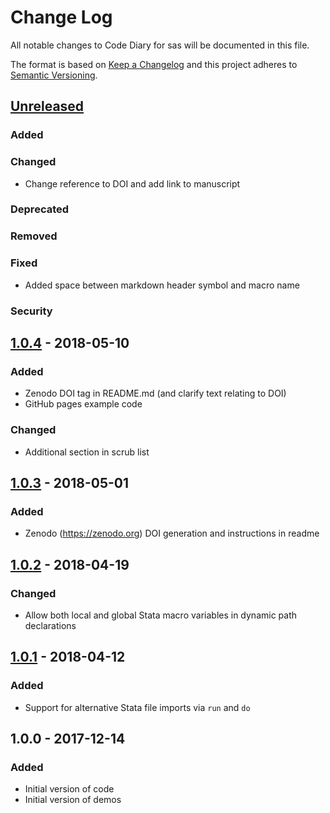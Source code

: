 # Change Log
All notable changes to Code Diary for sas will be documented in this file.

The format is based on [Keep a Changelog](http://keepachangelog.com/en/1.0.0/) and this project adheres to [Semantic Versioning](http://semver.org/spec/v2.0.0.html).

## [Unreleased]
### Added
### Changed
- Change reference to DOI and add link to manuscript
### Deprecated 
### Removed
### Fixed
- Added space between markdown header symbol and macro name
### Security

## [1.0.4] - 2018-05-10
### Added
- Zenodo DOI tag in README.md (and clarify text relating to DOI)
- GitHub pages example code
### Changed
- Additional section in scrub list

## [1.0.3] - 2018-05-01
### Added
- Zenodo (https://zenodo.org) DOI generation and instructions in readme

## [1.0.2] - 2018-04-19
### Changed
- Allow both local and global Stata macro variables in dynamic path declarations

## [1.0.1] - 2018-04-12
### Added
- Support for alternative Stata file imports via `run` and `do`

## 1.0.0 - 2017-12-14
### Added
- Initial version of code
- Initial version of demos

[Unreleased]: https://github.com/VaccineAndDrugEvaluationCentre/code-diary-sas/compare/v1.0.4...HEAD
[1.0.4]: https://github.com/VaccineAndDrugEvaluationCentre/code-diary-sas/compare/v1.0.3...v1.0.4
[1.0.3]: https://github.com/VaccineAndDrugEvaluationCentre/code-diary-sas/compare/v1.0.2...v1.0.3
[1.0.2]: https://github.com/VaccineAndDrugEvaluationCentre/code-diary-sas/compare/v1.0.1...v1.0.2
[1.0.1]: https://github.com/VaccineAndDrugEvaluationCentre/code-diary-sas/compare/v1.0.0...v1.0.1
